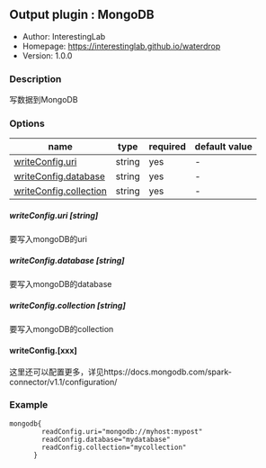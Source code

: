 ## Output plugin : MongoDB

* Author: InterestingLab
* Homepage: https://interestinglab.github.io/waterdrop
* Version: 1.0.0

### Description

写数据到MongoDB

### Options

| name | type | required | default value |
| --- | --- | --- | --- |
| [writeConfig.uri](#writeConfig.uri-string) | string | yes | - |
| [writeConfig.database](#writeConfig.database-string) | string | yes | - |
| [writeConfig.collection](#writeConfig.collection-string) | string | yes | - |



##### writeConfig.uri [string]

要写入mongoDB的uri

##### writeConfig.database [string]

要写入mongoDB的database

##### writeConfig.collection [string]

要写入mongoDB的collection

#### writeConfig.[xxx]

这里还可以配置更多，详见https://docs.mongodb.com/spark-connector/v1.1/configuration/


### Example

```
mongodb{
        readConfig.uri="mongodb://myhost:mypost"
        readConfig.database="mydatabase"
        readConfig.collection="mycollection"
      }
```
